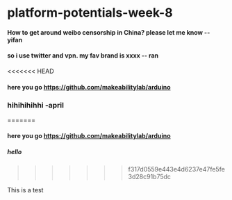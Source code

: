 # platform-potentials-week-8

#### How to get around weibo censorship in China? please let me know -- yifan

#### so i use twitter and vpn. my fav brand is xxxx -- ran

<<<<<<< HEAD
#### here you go https://github.com/makeabilitylab/arduino 

### hihihihihhi -april
=======
#### here you go https://github.com/makeabilitylab/arduino

##### hello
>>>>>>> f317d0559e443e4d6237e47fe5fe3d28c91b75dc

This is a test
